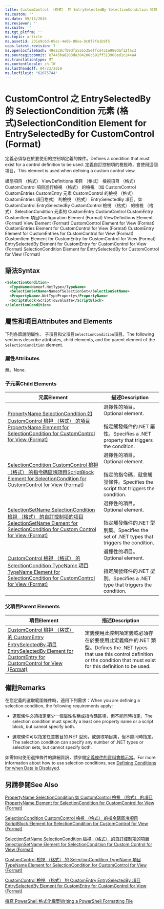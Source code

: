 ```yaml
---
title: CustomControl （格式） 的 EntrySelectedBy SelectionCondition 項目 |Microsoft Docs
ms.custom: ''
ms.date: 09/13/2016
ms.reviewer: ''
ms.suite: ''
ms.tgt_pltfrm: ''
ms.topic: article
ms.assetid: 231e9c6d-09ec-4e68-80ee-0c8f7fe1b9f5
caps.latest.revision: 7
ms.openlocfilehash: 49e2c0cf09dfa55b535effcd431e980daf12fac3
ms.sourcegitcommit: e7445ba8203da304286c591ff513900ad1c244a4
ms.translationtype: MT
ms.contentlocale: zh-TW
ms.lasthandoff: 04/23/2019
ms.locfileid: "62075744"
---
```

# <a name="selectioncondition-element-for-entryselectedby-for-customcontrol-format"></a><span data-ttu-id="8c420-102">CustomControl 之 EntrySelectedBy 的 SelectionCondition 元素 (格式)</span><span class="sxs-lookup"><span data-stu-id="8c420-102">SelectionCondition Element for EntrySelectedBy for CustomControl (Format)</span></span>

<span data-ttu-id="8c420-103">定義必須存在於要使用的控制項定義的條件。</span><span class="sxs-lookup"><span data-stu-id="8c420-103">Defines a condition that must exist for a control definition to be used.</span></span> <span data-ttu-id="8c420-104">定義自訂控制項的檢視時，會使用這個項目。</span><span class="sxs-lookup"><span data-stu-id="8c420-104">This element is used when defining a custom control view.</span></span>

<span data-ttu-id="8c420-105">組態項目 （格式） ViewDefinitions 項目 （格式） 檢視項目 （格式） CustomControl 項目進行檢視 （格式） 的檢視 （如 CustomControl CustomEntries CustomEntry 元素 CustomControl 的檢視 （格式） CustomEntries 項目格式） 的檢視 （格式） EntrySelectedBy 項目，如 CustomControl EntrySelectedBy CustomControl 檢視 （格式） 的檢視 （格式） SelectionCondition 元素的 CustomEntry CustomControl CustomEntry CustomItem 項目</span><span class="sxs-lookup"><span data-stu-id="8c420-105">Configuration Element (Format) ViewDefinitions Element (Format) View Element (Format) CustomControl Element for View (Format) CustomEntries Element for CustomControl for View (Format) CustomEntry Element for CustomEntries for CustomControl for View (Format) CustomItem Element for CustomEntry for CustomControl for View (Format) EntrySelectedBy Element for CustomEntry for CustomControl for View (Format) SelectionCondition Element for EntrySelectedBy for CustomControl for View (Format)</span></span>

## <a name="syntax"></a><span data-ttu-id="8c420-106">語法</span><span class="sxs-lookup"><span data-stu-id="8c420-106">Syntax</span></span>

```xml
<SelectionCondition>
  <TypeName>Nameof.NetType</TypeName>
  <SelectionSetName>NameofSelectionSet</SelectionSetName>
  <PropertyName>.NetTypeProperty</PropertyName>
  <ScriptBlock>ScriptToEvaluate</ScriptBlock>
</SelectionCondition>
```

## <a name="attributes-and-elements"></a><span data-ttu-id="8c420-107">屬性和項目</span><span class="sxs-lookup"><span data-stu-id="8c420-107">Attributes and Elements</span></span>

<span data-ttu-id="8c420-108">下列各節說明屬性、 子項目和父項目`SelectionCondition`項目。</span><span class="sxs-lookup"><span data-stu-id="8c420-108">The following sections describe attributes, child elements, and the parent element of the `SelectionCondition` element.</span></span>

### <a name="attributes"></a><span data-ttu-id="8c420-109">屬性</span><span class="sxs-lookup"><span data-stu-id="8c420-109">Attributes</span></span>

<span data-ttu-id="8c420-110">無。</span><span class="sxs-lookup"><span data-stu-id="8c420-110">None.</span></span>

### <a name="child-elements"></a><span data-ttu-id="8c420-111">子元素</span><span class="sxs-lookup"><span data-stu-id="8c420-111">Child Elements</span></span>

|<span data-ttu-id="8c420-112">元素</span><span class="sxs-lookup"><span data-stu-id="8c420-112">Element</span></span>|<span data-ttu-id="8c420-113">描述</span><span class="sxs-lookup"><span data-stu-id="8c420-113">Description</span></span>|
|-------------|-----------------|
|[<span data-ttu-id="8c420-114">PropertyName SelectionCondition 如 CustomControl 檢視 （格式） 的項目</span><span class="sxs-lookup"><span data-stu-id="8c420-114">PropertyName Element for SelectionCondition for CustomControl for View (Format)</span></span>](./propertyname-element-for-selectioncondition-for-customcontrol-for-view-format.md)|<span data-ttu-id="8c420-115">選擇性的項目。</span><span class="sxs-lookup"><span data-stu-id="8c420-115">Optional element.</span></span><br /><br /> <span data-ttu-id="8c420-116">指定觸發條件的.NET 屬性。</span><span class="sxs-lookup"><span data-stu-id="8c420-116">Specifies a .NET property that triggers the condition.</span></span>|
|[<span data-ttu-id="8c420-117">SelectionCondition CustomControl 檢視 （格式） 的指令碼區塊項目</span><span class="sxs-lookup"><span data-stu-id="8c420-117">ScriptBlock Element for SelectionCondition for CustomControl for View (Format)</span></span>](./scriptblock-element-for-selectioncondition-for-customcontrol-for-view-format.md)|<span data-ttu-id="8c420-118">選擇性的項目。</span><span class="sxs-lookup"><span data-stu-id="8c420-118">Optional element.</span></span><br /><br /> <span data-ttu-id="8c420-119">指定的指令碼，就會觸發條件。</span><span class="sxs-lookup"><span data-stu-id="8c420-119">Specifies the script that triggers the condition.</span></span>|
|[<span data-ttu-id="8c420-120">SelectionSetName SelectionCondition 檢視 （格式） 的自訂控制項的項目</span><span class="sxs-lookup"><span data-stu-id="8c420-120">SelectionSetName Element for SelectionCondition for Custom Control for View (Format)</span></span>](./selectionsetname-element-for-selectioncondition-for-customcontrol-for-view-format.md)|<span data-ttu-id="8c420-121">選擇性的項目。</span><span class="sxs-lookup"><span data-stu-id="8c420-121">Optional element.</span></span><br /><br /> <span data-ttu-id="8c420-122">指定觸發條件的.NET 型別集。</span><span class="sxs-lookup"><span data-stu-id="8c420-122">Specifies the set of .NET types that triggers the condition.</span></span>|
|[<span data-ttu-id="8c420-123">CustomControl 檢視 （格式） 的 SelectionCondition TypeName 項目</span><span class="sxs-lookup"><span data-stu-id="8c420-123">TypeName Element for SelectionCondition for CustomControl for View  (Format)</span></span>](./typename-element-for-selectioncondition-for-customcontrol-for-view-format.md)|<span data-ttu-id="8c420-124">選擇性的項目。</span><span class="sxs-lookup"><span data-stu-id="8c420-124">Optional element.</span></span><br /><br /> <span data-ttu-id="8c420-125">指定觸發條件的.NET 型別。</span><span class="sxs-lookup"><span data-stu-id="8c420-125">Specifies a .NET type that triggers the condition.</span></span>|

### <a name="parent-elements"></a><span data-ttu-id="8c420-126">父項目</span><span class="sxs-lookup"><span data-stu-id="8c420-126">Parent Elements</span></span>

|<span data-ttu-id="8c420-127">項目</span><span class="sxs-lookup"><span data-stu-id="8c420-127">Element</span></span>|<span data-ttu-id="8c420-128">描述</span><span class="sxs-lookup"><span data-stu-id="8c420-128">Description</span></span>|
|-------------|-----------------|
|[<span data-ttu-id="8c420-129">CustomControl 檢視 （格式） 的 CustomEntry EntrySelectedBy 項目</span><span class="sxs-lookup"><span data-stu-id="8c420-129">EntrySelectedBy Element for CustomEntry for CustomControl for View (Format)</span></span>](./entryselectedby-element-for-customentry-for-customcontrol-for-view-format.md)|<span data-ttu-id="8c420-130">定義使用此控制項定義或必須存在於要使用此定義條件的.NET 類型。</span><span class="sxs-lookup"><span data-stu-id="8c420-130">Defines the .NET types that use this control definition or the condition that must exist for this definition to be used.</span></span>|

## <a name="remarks"></a><span data-ttu-id="8c420-131">備註</span><span class="sxs-lookup"><span data-stu-id="8c420-131">Remarks</span></span>

<span data-ttu-id="8c420-132">在您定義的選取範圍條件時，適用下列需求：</span><span class="sxs-lookup"><span data-stu-id="8c420-132">When you are defining a selection condition, the following requirements apply:</span></span>

- <span data-ttu-id="8c420-133">選取條件必須指定至少一個屬性名稱或指令碼區塊，但不能同時指定。</span><span class="sxs-lookup"><span data-stu-id="8c420-133">The selection condition must specify a least one property name or a script block, but cannot specify both.</span></span>

- <span data-ttu-id="8c420-134">選取條件可以指定任意數目的.NET 型別，或選取項目集，但不能同時指定。</span><span class="sxs-lookup"><span data-stu-id="8c420-134">The selection condition can specify any number of .NET types or selection sets, but cannot specify both.</span></span>

<span data-ttu-id="8c420-135">如需如何使用選擇條件的詳細資訊，請參閱[定義條件的資料會顯示當](./defining-conditions-for-displaying-data.md)。</span><span class="sxs-lookup"><span data-stu-id="8c420-135">For more information about how to use selection conditions, see [Defining Conditions for when Data is Displayed](./defining-conditions-for-displaying-data.md).</span></span>

## <a name="see-also"></a><span data-ttu-id="8c420-136">另請參閱</span><span class="sxs-lookup"><span data-stu-id="8c420-136">See Also</span></span>

[<span data-ttu-id="8c420-137">PropertyName SelectionCondition 如 CustomControl 檢視 （格式） 的項目</span><span class="sxs-lookup"><span data-stu-id="8c420-137">PropertyName Element for SelectionCondition for CustomControl for View (Format)</span></span>](./propertyname-element-for-selectioncondition-for-customcontrol-for-view-format.md)

[<span data-ttu-id="8c420-138">SelectionCondition CustomControl 檢視 （格式） 的指令碼區塊項目</span><span class="sxs-lookup"><span data-stu-id="8c420-138">ScriptBlock Element for SelectionCondition for CustomControl for View (Format)</span></span>](./scriptblock-element-for-selectioncondition-for-customcontrol-for-view-format.md)

[<span data-ttu-id="8c420-139">SelectionSetName SelectionCondition 檢視 （格式） 的自訂控制項的項目</span><span class="sxs-lookup"><span data-stu-id="8c420-139">SelectionSetName Element for SelectionCondition for Custom Control for View (Format)</span></span>](./selectionsetname-element-for-selectioncondition-for-customcontrol-for-view-format.md)

[<span data-ttu-id="8c420-140">CustomControl 檢視 （格式） 的 SelectionCondition TypeName 項目</span><span class="sxs-lookup"><span data-stu-id="8c420-140">TypeName Element for SelectionCondition for CustomControl for View  (Format)</span></span>](./typename-element-for-selectioncondition-for-customcontrol-for-view-format.md)

[<span data-ttu-id="8c420-141">CustomControl 檢視 （格式） 的 CustomEntry EntrySelectedBy 項目</span><span class="sxs-lookup"><span data-stu-id="8c420-141">EntrySelectedBy Element for CustomEntry for CustomControl for View (Format)</span></span>](./entryselectedby-element-for-customentry-for-customcontrol-for-view-format.md)

[<span data-ttu-id="8c420-142">撰寫 PowerShell 格式化檔案</span><span class="sxs-lookup"><span data-stu-id="8c420-142">Writing a PowerShell Formatting File</span></span>](./writing-a-powershell-formatting-file.md)
